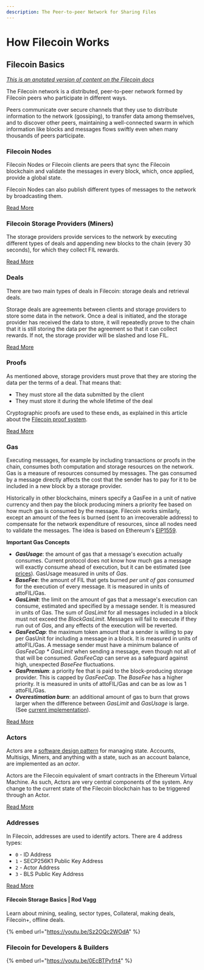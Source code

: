 ```yaml
---
description: The Peer-to-peer Network for Sharing Files
---
```


# How Filecoin Works

## Filecoin Basics <a href="#filecoin-basics" id="filecoin-basics"></a>

_[This is an anotated version of content on the Filecoin docs](https://docs.filecoin.io/about-filecoin/how-filecoin-works/#the-network)_

The Filecoin network is a distributed, peer-to-peer network formed by Filecoin peers who participate in different ways.

Peers communicate over secure channels that they use to distribute information to the network (gossiping), to transfer data among themselves, and to discover other peers, maintaining a well-connected swarm in which information like blocks and messages flows swiftly even when many thousands of peers participate.

### Filecoin Nodes

Filecoin Nodes or Filecoin clients are peers that sync the Filecoin blockchain and validate the messages in every block, which, once applied, provide a global state.

Filecoin Nodes can also publish different types of messages to the network by broadcasting them.

[Read More](https://docs.filecoin.io/about-filecoin/how-filecoin-works/#filecoin-nodes)

### Filecoin Storage Providers (Miners)

The storage providers provide services to the network by executing different types of deals and appending new blocks to the chain (every 30 seconds), for which they collect FIL rewards.

[Read More](https://docs.filecoin.io/about-filecoin/how-filecoin-works/#filecoin-storage-providers)

### Deals

There are two main types of deals in Filecoin: storage deals and retrieval deals.

Storage deals are agreements between clients and storage providers to store some data in the network. Once a deal is initiated, and the storage provider has received the data to store, it will repeatedly prove to the chain that it is still storing the data per the agreement so that it can collect rewards. If not, the storage provider will be slashed and lose FIL.

[Read More](https://docs.filecoin.io/about-filecoin/how-filecoin-works/#deals)

### Proofs

As mentioned above, storage providers must prove that they are storing the data per the terms of a deal. That means that:

- They must store all the data submitted by the client
- They must store it during the whole lifetime of the deal

Cryptographic proofs are used to these ends, as explained in this article about the [Filecoin proof system](https://filecoin.io/blog/filecoin-proof-system/).

[Read More](https://docs.filecoin.io/about-filecoin/how-filecoin-works/#proofs)

### Gas

Executing messages, for example by including transactions or proofs in the chain, consumes both computation and storage resources on the network. Gas is a measure of resources consumed by messages. The gas consumed by a message directly affects the cost that the sender has to pay for it to be included in a new block by a storage provider.

Historically in other blockchains, miners specify a GasFee in a unit of native currency and then pay the block producing miners a priority fee based on how much gas is consumed by the message. Filecoin works similarly, except an amount of the fees is burned (sent to an irrecoverable address) to compensate for the network expenditure of resources, since all nodes need to validate the messages. The idea is based on Ethereum's [EIP1559](https://github.com/ethereum/EIPs/blob/master/EIPS/eip-1559.md).

**Important Gas Concepts**

* **_GasUsage_**: the amount of gas that a message's execution actually consumes. Current protocol does not know how much gas a message will exactly consume ahead of execution, but it can be estimated (see [prices](https://github.com/filecoin-project/lotus/blob/d678fe4bfa5b4c70bcebd46cdc38aafc452b42d1/chain/vm/gas.go#L87)). GasUsage measured in units of _Gas_.
* **_BaseFee_**: the amount of FIL that gets burned _per unit of gas consumed_ for the execution of every message. It is measured in units of attoFIL/Gas.
* **_GasLimit_**: the limit on the amount of gas that a message's execution can consume, estimated and specified by a message sender. It is measured in units of Gas. The sum of _GasLimit_ for all messages included in a block must not exceed the _BlockGasLimit_. Messages will fail to execute if they run out of _Gas_, and any effects of the execution will be reverted.
* **_GasFeeCap_**: the maximum token amount that a sender is willing to pay per GasUnit for including a message in a block. It is measured in units of attoFIL/Gas. A message sender must have a minimum balance of _GasFeeCap \* GasLimit_ when sending a message, even though not all of that will be consumed. _GasFeeCap_ can serve as a safeguard against high, unexpected _BaseFee_ fluctuations.
* **_GasPremium_**: a priority fee that is paid to the block-producing storage provider. This is capped by _GasFeeCap_. The _BaseFee_ has a higher priority. It is measured in units of attoFIL/Gas and can be as low as 1 attoFIL/Gas.
* **_Overestimation burn_**: an additional amount of gas to burn that grows larger when the difference between _GasLimit_ and _GasUsage_ is large. (See [current implementation](https://github.com/filecoin-project/lotus/blob/v0.10.0/chain/vm/burn.go#L38)).


[Read More](https://docs.filecoin.io/about-filecoin/how-filecoin-works/#gas-fees)

### Actors
Actors are a [software design pattern](https://en.wikipedia.org/wiki/Actor_model) for managing state. Accounts, Multisigs, Miners, and anything with a state, such as an account balance, are implemented as an _actor_.

Actors are the Filecoin equivalent of smart contracts in the Ethereum Virtual Machine. As such, Actors are very central components of the system. Any change to the current state of the Filecoin blockchain has to be triggered through an Actor.

[Read More](https://spec.filecoin.io/#section-systems.filecoin_vm)

### Addresses
In Filecoin, addresses are used to identify actors. There are 4 address types:

* `0` - ID Address
* `1` - SECP256K1 Public Key Address
* `2` - Actor Address
* `3` - BLS Public Key Address

[Read More]()

#### Filecoin Storage Basics | Rod Vagg

Learn about mining, sealing, sector types, Collateral, making deals, Filecoin+, offline deals.

{% embed url="https://youtu.be/Sz2OQc2WOdA" %}



### Filecoin for Developers & Builders <a href="#undefined" id="undefined"></a>

{% embed url="https://youtu.be/0EcBTPyfrt4" %}
